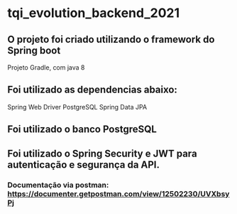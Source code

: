 # tqi_evolution_backend_2021



## O projeto foi criado utilizando o framework do Spring boot

Projeto Gradle, com java 8

## Foi utilizado as dependencias abaixo:

Spring Web Driver
PostgreSQL
Spring Data JPA

## Foi utilizado o banco PostgreSQL

## Foi utilizado o Spring Security e JWT para autenticação e segurança da API.

### Documentação via postman: https://documenter.getpostman.com/view/12502230/UVXbsyPj
